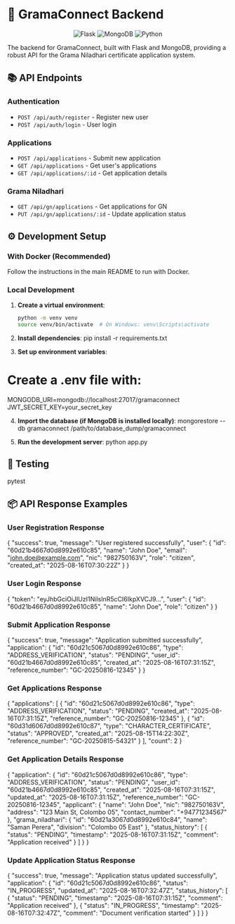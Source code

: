 # 🔧 GramaConnect Backend

<div align="center">
  
  ![Flask](https://img.shields.io/badge/Flask-000000?style=for-the-badge&logo=flask&logoColor=white)
  ![MongoDB](https://img.shields.io/badge/MongoDB-4EA94B?style=for-the-badge&logo=mongodb&logoColor=white)
  ![Python](https://img.shields.io/badge/Python-3776AB?style=for-the-badge&logo=python&logoColor=white)
  
</div>

The backend for GramaConnect, built with Flask and MongoDB, providing a robust API for the Grama Niladhari certificate application system.

## 📚 API Endpoints

### Authentication
- `POST /api/auth/register` - Register new user
- `POST /api/auth/login` - User login
  
### Applications
- `POST /api/applications` - Submit new application
- `GET /api/applications` - Get user's applications
- `GET /api/applications/:id` - Get application details

### Grama Niladhari
- `GET /api/gn/applications` - Get applications for GN
- `PUT /api/gn/applications/:id` - Update application status

## ⚙️ Development Setup

### With Docker (Recommended)

Follow the instructions in the main README to run with Docker.

### Local Development

1. **Create a virtual environment**:
   ```bash
   python -m venv venv
   source venv/bin/activate  # On Windows: venv\Scripts\activate

2. **Install dependencies**:
   pip install -r requirements.txt

3. **Set up environment variables**:
# Create a .env file with:
   MONGODB_URI=mongodb://localhost:27017/gramaconnect
   JWT_SECRET_KEY=your_secret_key

4. **Import the database (if MongoDB is installed locally)**:
   mongorestore --db gramaconnect /path/to/database_dump/gramaconnect

5. **Run the development server**:
   python app.py

## 🧪 Testing
pytest

## 📦 API Response Examples

### User Registration Response
{
  "success": true,
  "message": "User registered successfully",
  "user": {
    "id": "60d21b4667d0d8992e610c85",
    "name": "John Doe",
    "email": "john.doe@example.com",
    "nic": "982750163V",
    "role": "citizen",
    "created_at": "2025-08-16T07:30:22Z"
  }
}

### User Login Response
{
  "token": "eyJhbGciOiJIUzI1NiIsInR5cCI6IkpXVCJ9...",
  "user": {
    "id": "60d21b4667d0d8992e610c85",
    "name": "John Doe",
    "role": "citizen"
  }
}

### Submit Application Response
{
  "success": true,
  "message": "Application submitted successfully",
  "application": {
    "id": "60d21c5067d0d8992e610c86",
    "type": "ADDRESS_VERIFICATION",
    "status": "PENDING",
    "user_id": "60d21b4667d0d8992e610c85",
    "created_at": "2025-08-16T07:31:15Z",
    "reference_number": "GC-20250816-12345"
  }
}

### Get Applications Response
{
  "applications": [
    {
      "id": "60d21c5067d0d8992e610c86",
      "type": "ADDRESS_VERIFICATION",
      "status": "PENDING",
      "created_at": "2025-08-16T07:31:15Z",
      "reference_number": "GC-20250816-12345"
    },
    {
      "id": "60d31d6067d0d8992e610c87",
      "type": "CHARACTER_CERTIFICATE",
      "status": "APPROVED",
      "created_at": "2025-08-15T14:22:30Z",
      "reference_number": "GC-20250815-54321"
    }
  ],
  "count": 2
}

### Get Application Details Response
{
  "application": {
    "id": "60d21c5067d0d8992e610c86",
    "type": "ADDRESS_VERIFICATION",
    "status": "PENDING",
    "user_id": "60d21b4667d0d8992e610c85",
    "created_at": "2025-08-16T07:31:15Z",
    "updated_at": "2025-08-16T07:31:15Z",
    "reference_number": "GC-20250816-12345",
    "applicant": {
      "name": "John Doe",
      "nic": "982750163V",
      "address": "123 Main St, Colombo 05",
      "contact_number": "+94771234567"
    },
    "grama_niladhari": {
      "id": "60d21a3067d0d8992e610c84",
      "name": "Saman Perera",
      "division": "Colombo 05 East"
    },
    "status_history": [
      {
        "status": "PENDING",
        "timestamp": "2025-08-16T07:31:15Z",
        "comment": "Application received"
      }
    ]
  }
}

### Update Application Status Response
{
  "success": true,
  "message": "Application status updated successfully",
  "application": {
    "id": "60d21c5067d0d8992e610c86",
    "status": "IN_PROGRESS",
    "updated_at": "2025-08-16T07:32:47Z",
    "status_history": [
      {
        "status": "PENDING",
        "timestamp": "2025-08-16T07:31:15Z",
        "comment": "Application received"
      },
      {
        "status": "IN_PROGRESS",
        "timestamp": "2025-08-16T07:32:47Z",
        "comment": "Document verification started"
      }
    ]
  }
}







